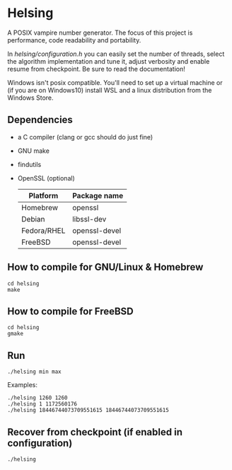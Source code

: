 # Helsing
A POSIX vampire number generator.
The focus of this project is performance, code readability and portability.

In *helsing/configuration.h* you can easily set the number of threads, select the algorithm implementation and tune it, adjust verbosity and enable resume from checkpoint.
Be sure to read the documentation!

Windows isn't posix compatible. You'll need to set up a virtual machine or (if you are on Windows10) install WSL and a linux distribution from the Windows Store.

## Dependencies
 - a C compiler (clang or gcc should do just fine)
 - GNU make
 - findutils
 - OpenSSL (optional)

   Platform | Package name
   -------- | ------------
   Homebrew | openssl
   Debian | libssl-dev
   Fedora/RHEL | openssl-devel
   FreeBSD | openssl-devel

## How to compile for GNU/Linux & Homebrew
```
cd helsing
make
```
## How to compile for FreeBSD
```
cd helsing
gmake
```
## Run
```
./helsing min max
```
Examples:
```
./helsing 1260 1260
./helsing 1 1172560176
./helsing 18446744073709551615 18446744073709551615
```
## Recover from checkpoint (if enabled in configuration)
```
./helsing
```
